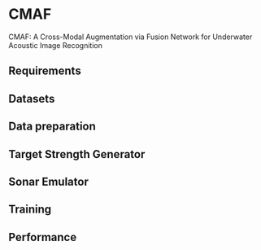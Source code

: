 # CMAF
CMAF: A Cross-Modal Augmentation via Fusion Network for Underwater Acoustic Image Recognition
##  Requirements

##  Datasets

##  Data preparation

##  Target Strength Generator

##  Sonar Emulator

##  Training

##  Performance
